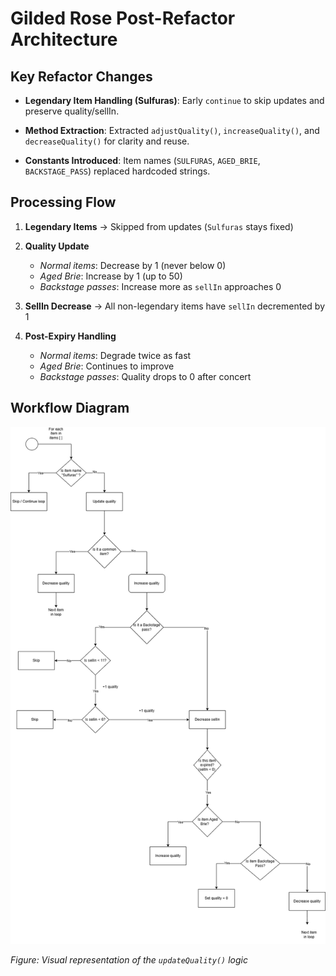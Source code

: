 # Gilded Rose Post-Refactor Architecture

## Key Refactor Changes
- **Legendary Item Handling (Sulfuras)**:
  Early `continue` to skip updates and preserve quality/sellIn.

- **Method Extraction**:
  Extracted `adjustQuality()`, `increaseQuality()`, and `decreaseQuality()` for clarity and reuse.

- **Constants Introduced**:
  Item names (`SULFURAS`, `AGED_BRIE`, `BACKSTAGE_PASS`) replaced hardcoded strings.

## Processing Flow

1. **Legendary Items**
   → Skipped from updates (`Sulfuras` stays fixed)

2. **Quality Update**
    - *Normal items*: Decrease by 1 (never below 0)
    - *Aged Brie*: Increase by 1 (up to 50)
    - *Backstage passes*: Increase more as `sellIn` approaches 0

3. **SellIn Decrease**
   → All non-legendary items have `sellIn` decremented by 1

4. **Post-Expiry Handling**
    - *Normal items*: Degrade twice as fast
    - *Aged Brie*: Continues to improve
    - *Backstage passes*: Quality drops to 0 after concert

## Workflow Diagram

![Gilded Rose Flow](./images/gilded-rose-flow.png)

*Figure: Visual representation of the `updateQuality()` logic*
